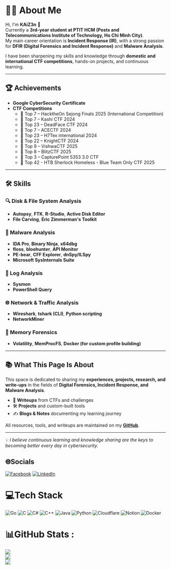 
# 👨‍💻 About Me  

Hi, I'm **KAiZ3n** 👋  
Currently a **3rd-year student at PTIT HCM (Posts and Telecommunications Institute of Technology, Ho Chi Minh City)**.  
My main career orientation is **Incident Response (IR)**, with a strong passion for **DFIR (Digital Forensics and Incident Response)** and **Malware Analysis**.  

I have been sharpening my skills and knowledge through **domestic and international CTF competitions**, hands-on projects, and continuous learning.  

---

## 🏆 Achievements  

- **Google CyberSecurity Certificate**  
- **CTF Competitions**  
  - 🥇 Top 7 – HacktheOn Sejong Finals 2025  (International Competition)
  - 🥇 Top 7 – Kashi CTF 2024  
  - 🥇 Top 23 – DeadFace CTF 2024  
  - 🥇 Top 7 – ACECTF 2024  
  - 🥇 Top 23 – H7Tex international 2024
  - 🥇 Top 22 – KnightCTF 2024  
  - 🥇 Top 9 – VishwaCTF 2025  
  - 🥇 Top 8 – BlitzCTF 2025  
  - 🥇 Top 3 – CapturePoint 5353 3.0 CTF  
  - 🥇 Top 42 - HTB Sherlock Homeless - Blue Team Only CTF 2025

---

## 🛠️ Skills  

### 🔍 Disk & File System Analysis  
- **Autopsy**, **FTK**, **R-Studio**, **Active Disk Editor**  
- **File Carving**, **Eric Zimmerman's Toolkit**  

### 🦠 Malware Analysis  
- **IDA Pro**, **Binary Ninja**, **x64dbg**  
- **floss**, **bloohunter**, **API Monitor**  
- **PE-bear**, **CFF Explorer**, **dnSpy/ILSpy**  
- **Microsoft SysInternals Suite**  

### 📑 Log Analysis  
- **Sysmon**  
- **PowerShell Query**  

### 🌐 Network & Traffic Analysis  
- **Wireshark**, **tshark (CLI)**, **Python scripting**  
- **NetworkMiner**  

### 🧠 Memory Forensics  
- **Volatility**, **MemProcFS**, **Docker (for custom profile building)**  

---

## 📚 What This Page Is About  

This space is dedicated to sharing my **experiences, projects, research, and write-ups** in the fields of **Digital Forensics, Incident Response, and Malware Analysis**.  

- 📖 **Writeups** from CTFs and challenges  
- 🛠️ **Projects** and custom-built tools  
- ✍️ **Blogs & Notes** documenting my learning journey  

All resources, tools, and writeups are maintained on my **[GitHub](https://github.com/)**.  

---

💡 *I believe continuous learning and knowledge sharing are the keys to becoming better every day in cybersecurity.*  


## 🌐Socials
[![Facebook](https://img.shields.io/badge/Facebook-%231877F2.svg?logo=Facebook&logoColor=white)](https://facebook.com/https://www.facebook.com/thong.tan.9440234) [![LinkedIn](https://img.shields.io/badge/LinkedIn-%230077B5.svg?logo=linkedin&logoColor=white)](https://linkedin.com/in/https://www.linkedin.com/in/kaiz3n0512/) 

# 💻Tech Stack
![Go](https://img.shields.io/badge/go-%2300ADD8.svg?style=for-the-badge&logo=go&logoColor=white) ![C](https://img.shields.io/badge/c-%2300599C.svg?style=for-the-badge&logo=c&logoColor=white) ![C#](https://img.shields.io/badge/c%23-%23239120.svg?style=for-the-badge&logo=c-sharp&logoColor=white) ![C++](https://img.shields.io/badge/c++-%2300599C.svg?style=for-the-badge&logo=c%2B%2B&logoColor=white) ![Java](https://img.shields.io/badge/java-%23ED8B00.svg?style=for-the-badge&logo=java&logoColor=white) ![Python](https://img.shields.io/badge/python-3670A0?style=for-the-badge&logo=python&logoColor=ffdd54) ![Cloudflare](https://img.shields.io/badge/Cloudflare-F38020?style=for-the-badge&logo=Cloudflare&logoColor=white) ![Notion](https://img.shields.io/badge/Notion-%23000000.svg?style=for-the-badge&logo=notion&logoColor=white) ![Docker](https://img.shields.io/badge/docker-%230db7ed.svg?style=for-the-badge&logo=docker&logoColor=white)
# 📊GitHub Stats :
![](https://github-readme-stats.vercel.app/api?username=bruning-frighting&theme=radical&hide_border=false&include_all_commits=false&count_private=false)<br/>
![](https://github-readme-streak-stats.herokuapp.com/?user=bruning-frighting&theme=radical&hide_border=false)<br/>
![](https://github-readme-stats.vercel.app/api/top-langs/?username=bruning-frighting&theme=radical&hide_border=false&include_all_commits=false&count_private=false&layout=compact)
